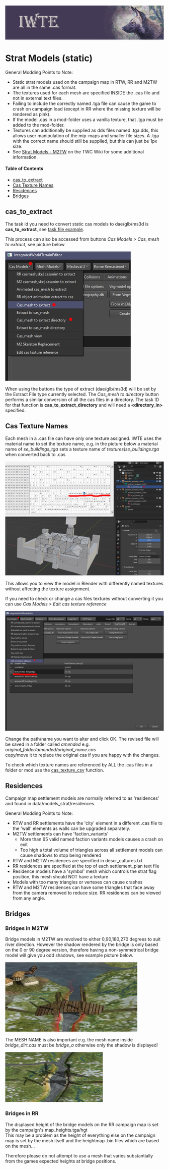 ![IWTE banner](../IWTEgithub_images/IWTEbanner.jpg)
# Strat Models (static)

General Modding Points to Note:
* Static strat models used on the campaign map in RTW, RR and M2TW are all in the same .cas format.
* The textures used for each mesh are specified INSIDE the .cas file and not in external text files.
* Failing to include the correctly named .tga file can cause the game to crash on campaign load (except in RR where the missing texture will be rendered as pink).
* If the model .cas in a mod-folder uses a vanilla texture, that .tga must be added to the mod-folder.
* Textures can additionally be supplied as dds files named .tga.dds, this allows user manipulation of the mip-maps and smaller file sizes.  A .tga with the correct name should still be supplied, but this can just be 1px size.
* See [Strat Models - M2TW](https://wiki.twcenter.net/index.php?title=Strat_Models_-_M2TW) on the TWC Wiki for some additional information.

#### Table of Contents
* [cas_to_extract](#cas_to_extract)
* [Cas Texture Names](#cas-texture-names)
* [Residences](#residences)
* [Bridges](#bridges)
  
## cas_to_extract

The task id you need to convert static cas models to dae/glb/ms3d is **cas_to_extract**, see [task file example](https://github.com/makanyane/IWTE/blob/main/task_file_examples/CAS_cas_to_extract_no_anim_task.txt).

This process can also be accessed from buttons *Cas Models > Cas_mesh to extract*, see picture below

![image](../IWTEgithub_images/cas-to-extract.jpg)

When using the buttons the type of extract (dae/glb/ms3d) will be set by the Extract File type currently selected.
The *Cas_mesh to directory* button performs a similar conversion of all the cas files in a directory.  The task ID for that function is **cas_to_extract_directory** and will need a **<directory_in>** specified.

## Cas Texture Names

Each mesh in a .cas file can have only one texture assigned. IWTE uses the material name to set the texture name, e.g. in the picture below a material name of *se_buildings_tga* sets a texture name of *textures\se_buildings.tga* when converted back to .cas

![image](../IWTEgithub_images/cas-textures.jpg)

This allows you to view the model in Blender with differently named textures without affecting the texture assignment.

If you need to check or change a cas files textures without converting it you can use *Cas Models > Edit cas texture reference*

![image](../IWTEgithub_images/change-cas-texture-path.jpg)

Change the path/name you want to alter and click OK.  The revised file will be saved in a folder called *amended* e.g.\
*original_folder/amended/original_name.cas*\
copy/move it to replace the original cas if you are happy with the changes.

To check which texture names are referenced by ALL the .cas files in a folder or mod use the [cas_texture_csv](cas_checking_tasks.md#cas_texture_csv) function.


## Residences

Campaign map settlement models are normally referred to as 'residences' and found in data/models_strat/residences.

General Modding Points to Note:
* RTW and RR settlements have the 'city' element in a different .cas file to the 'wall' elements as walls can be upgraded separately.
* M2TW settlements can have 'faction_variants'
  * More than 65 valid named faction variants models causes a crash on exit
  * Too high a total volume of triangles across all settlement models can cause shadows to stop being rendered
* RTW and M2TW residences are specified in descr_cultures.txt
* RR residences are specified at the top of each settlement_plan text file
* Residence models have a 'symbol' mesh which controls the strat flag position, this mesh should NOT have a texture
* Models with too many triangles or vertexes can cause crashes
* RTW and M2TW residences can have some triangles that face away from the camera removed to reduce size.  RR residences can be viewed from any angle.


## Bridges

### Bridges in M2TW
Bridge models in M2TW are revolved to either 0,90,180,270 degrees to suit river direction.  However the shadow rendered by the bridge is only based on the 0 or 90 degree version, therefore having a non-symmetrical bridge model will give you odd shadows, see example picture below.

![image](../IWTEgithub_images/bad-bridge.jpg)

The MESH NAME is also important e.g. the mesh name inside *bridge_dirt.cas* must be *bridge_a* otherwise only the shadow is displayed!

![image](../IWTEgithub_images/bad-bridge-name.jpg)

### Bridges in RR
The displayed height of the bridge models on the RR campaign map is set by the campaign's map_heights.tga/hgt\
This may be a problem as the height of everything else on the campaign map is set by the mesh itself and the heightmap .bin files which are based on the mesh...

Therefore please do not attempt to use a mesh that varies substantially from the games expected heights at bridge positions.


